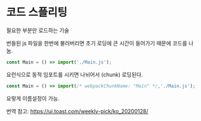 # 코드 스플리팅

필요한 부분만 로드하는 기술

번들된 js 파일을 한번에 불러버리면 초기 로딩에 큰 시간이 들어가기 때문에 코드를 나눔.

```js
const Main = () => import('./Main.js');

```

요런식으로 동적 임포트를 시키면 나뉘어서 (chunk) 로딩된다.

```js
const Main = () => import(/* webpackChunkName: "Main" */,'./Main.js');

```

요렇게 이름설정이 가능.

번역 참고: https://ui.toast.com/weekly-pick/ko_20200128/